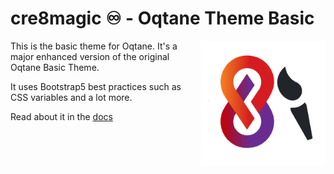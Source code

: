﻿# cre8magic ♾️ - Oqtane Theme Basic

<img src="./assets/icon.png" alt="Oqtane Basic Theme Logo" width="200" align="right" />

This is the basic theme for Oqtane.
It's a major enhanced version of the original Oqtane Basic Theme.

It uses Bootstrap5 best practices such as CSS variables and a lot more.

Read about it in the [docs](https://go.cre8magic.org/theme-basic)